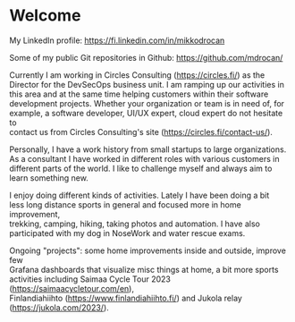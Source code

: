 # Welcome

My LinkedIn profile: <https://fi.linkedin.com/in/mikkodrocan>

Some of my public Git repositories in Github: <https://github.com/mdrocan/>

Currently I am working in Circles Consulting (<https://circles.fi/>) as the \
Director for the DevSecOps business unit. I am ramping up our activities in \
this area and at the same time helping customers within their software \
development projects. Whether your organization or team is in need of, for \
example, a software developer, UI/UX expert, cloud expert do not hesitate to \
contact us from Circles Consulting's site (<https://circles.fi/contact-us/>).

Personally, I have a work history from small startups to large organizations. \
As a consultant I have worked in different roles with various customers in \
different parts of the world. I like to challenge myself and always aim to \
learn something new.

I enjoy doing different kinds of activities. Lately I have been doing a bit \
less long distance sports in general and focused more in home improvement, \
trekking, camping, hiking, taking photos and automation. I have also \
participated with my dog in NoseWork and water rescue exams.

Ongoing "projects": some home improvements inside and outside, improve few \
Grafana dashboards that visualize misc things at home, a bit more sports \
activities including Saimaa Cycle Tour 2023 (<https://saimaacycletour.com/en>),\
 Finlandiahiihto (<https://www.finlandiahiihto.fi/>) and Jukola relay\
 (<https://jukola.com/2023/>).

